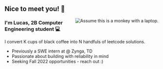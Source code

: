 ## Nice to meet you! :wave:

<img align="right" alt="Assume this is a monkey with a laptop." src="https://raw.githubusercontent.com/LYcheck/LYcheck/master/monkeyLaptop.gif" />

### I'm Lucas, 2B Computer Engineering student :computer:

I convert K cups of black coffee into N handfuls of leetcode solutions.

- Previously a SWE intern at @ Zynga, TD
- Passionate about building with reliability in mind
- Seeking Fall 2022 opportunities - reach out :)
